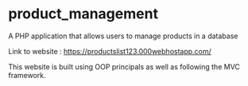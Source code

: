 # product_management
A PHP application that allows users to manage products in a database

Link to website : https://productslist123.000webhostapp.com/

This website is built using OOP principals as well as following the MVC framework. 


